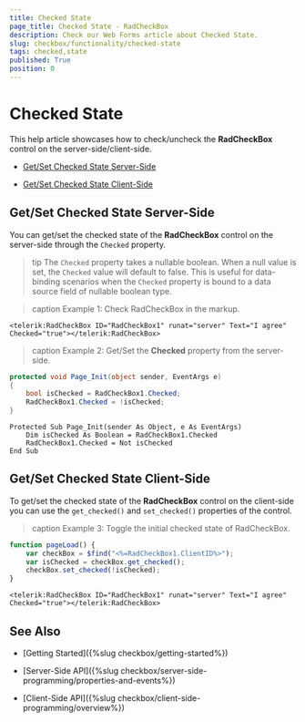 ```yaml
---
title: Checked State
page_title: Checked State - RadCheckBox
description: Check our Web Forms article about Checked State.
slug: checkbox/functionality/checked-state
tags: checked,state
published: True
position: 0
---
```


# Checked State

This help article showcases how to check/uncheck the **RadCheckBox** control on the server-side/client-side.

* [Get/Set Checked State Server-Side](#getset-checked-state-server-side)

* [Get/Set Checked State Client-Side](#getset-checked-state-client-side)

## Get/Set Checked State Server-Side

You can get/set the checked state of the **RadCheckBox** control on the server-side through the `Checked` property. 

>tip The `Checked` property takes a nullable boolean. When a null value is set, the `Checked` value will default to false. This is useful for data-binding scenarios when the `Checked` property is bound to a data source field of nullable boolean type.

>caption Example 1: Check RadCheckBox in the markup. 

````ASP.NET
<telerik:RadCheckBox ID="RadCheckBox1" runat="server" Text="I agree" Checked="true"></telerik:RadCheckBox>
```` 

>caption Example 2: Get/Set the **Checked** property from the server-side.

````C#
protected void Page_Init(object sender, EventArgs e)
{
	bool isChecked = RadCheckBox1.Checked;
	RadCheckBox1.Checked = !isChecked;
}
````
````VB
Protected Sub Page_Init(sender As Object, e As EventArgs)
	Dim isChecked As Boolean = RadCheckBox1.Checked
	RadCheckBox1.Checked = Not isChecked
End Sub

````

## Get/Set Checked State Client-Side

To get/set the checked state of the **RadCheckBox** control on the client-side you can use the `get_checked()` and `set_checked()` properties of the control.

>caption Example 3: Toggle the initial checked state of RadCheckBox. 

````JavaScript
function pageLoad() {
	var checkBox = $find("<%=RadCheckBox1.ClientID%>");
	var isChecked = checkBox.get_checked();
	checkBox.set_checked(!isChecked);
}
````

````ASP.NET
<telerik:RadCheckBox ID="RadCheckBox1" runat="server" Text="I agree" Checked="true"></telerik:RadCheckBox>
```` 


## See Also
 
 * [Getting Started]({%slug checkbox/getting-started%})

 * [Server-Side API]({%slug checkbox/server-side-programming/properties-and-events%})
 
 * [Client-Side API]({%slug checkbox/client-side-programming/overview%})
